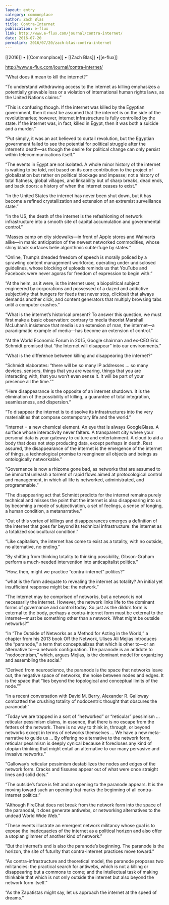 ```yaml
---
layout: entry
category: commonplace
author: Zach Blas
title: Contra-Internet
publication: e-flux
link: http://www.e-flux.com/journal/contra-internet/
date: 2016-07-20
permalink: 2016/07/20/zach-blas-contra-internet
---
```


[[2016]] • [[Commonplace]] • [[Zach Blas]] •[[e-flux]]

http://www.e-flux.com/journal/contra-internet/

“What does it mean to kill the internet?”

“To understand withdrawing access to the internet as killing emphasizes a potentially grievable loss or a violation of international human rights laws, as the United Nations claims.”

“This is confusing though. If the internet was killed by the Egyptian government, then it must be assumed that the internet is on the side of the revolutionaries; however, internet infrastructure is fully controlled by the state. If the internet was, in fact, killed in Egypt, then it was both a suicide and a murder.”

“Put simply, it was an act believed to curtail revolution, but the Egyptian government failed to see the potential for political struggle after the internet’s death—as though the desire for political change can only persist within telecommunications itself.”

“The events in Egypt are not isolated. A whole minor history of the internet is waiting to be told, not based on its core contribution to the project of globalization but rather on political blockage and impasse; not a history of total flatness, global villages, and linkability but of sharp breaks, dead ends, and back doors: a history of when the internet ceases to exist.”

“In the United States the internet has never been shut down, but it has become a refined crystallization and extension of an extremist surveillance state.”

“In the US, the death of the internet is the refashioning of network infrastructure into a smooth site of capital accumulation and governmental control.”

“Masses camp on city sidewalks—in front of Apple stores and Walmarts alike—in manic anticipation of the newest networked commodities, whose shiny black surfaces belie algorithmic subterfuge by states.”

“Online, Trump’s dreaded freedom of speech is morally policed by a sprawling content management workforce, operating under undisclosed guidelines, whose blocking of uploads reminds us that YouTube and Facebook were never agoras for freedom of expression to begin with.”

“At the helm, as it were, is the internet user, a biopolitical subject engineered by corporations and possessed of a dazed and addictive subjectivity that hungers for feeds that never stop, clickbait that always demands another click, and content generators that multiply browsing tabs until a computer crashes.”

“What is the internet’s historical present? To answer this question, we must first make a basic observation: contrary to media theorist Marshall McLuhan’s insistence that media is an extension of man, the internet—a paradigmatic example of media—has become an extension of control.”

“At the World Economic Forum in 2015, Google chairman and ex-CEO Eric Schmidt promised that “the Internet will disappear” into our environments.”

“What is the difference between killing and disappearing the internet?”

“Schmidt elaborates: “there will be so many IP addresses … so many devices, sensors, things that you are wearing, things that you are interacting with, that you won’t even sense it. It will be part of your presence all the time.””

“Here disappearance is the opposite of an internet shutdown. It is the elimination of the possibility of killing, a guarantee of total integration, seamlessness, and dispersion.”

“To disappear the internet is to dissolve its infrastructures into the very materialities that compose contemporary life and the world.”

“Internet = a new chemical element. An eye that is always GoogleGlass. A surface whose interactivity never falters. A transparent city where your personal data is your gateway to culture and entertainment. A cloud to aid a body that does not stop producing data, except perhaps in death. Rest assured, the disappearance of the internet is the emergence of the internet of things, a technological promise to reengineer all objects and beings as ontologically networkable.”

“Governance is now a rhizome gone bad, as networks that are assumed to be immortal unleash a torrent of rapid flows aimed at protocological control and management, in which all life is networked, administrated, and programmable.”

“The disappearing act that Schmidt predicts for the internet remains purely technical and misses the point that the internet is also disappearing into us by becoming a mode of subjectivation, a set of feelings, a sense of longing, a human condition, a metanarrative.”

“Out of this vortex of killings and disappearances emerges a definition of the internet that goes far beyond its technical infrastructure: the internet as a totalized sociocultural condition.”

“Like capitalism, the internet has come to exist as a totality, with no outside, no alternative, no ending.”

“By shifting from thinking totality to thinking possibility, Gibson-Graham perform a much-needed intervention into anticapitalist politics.”

“How, then, might we practice “contra-internet” politics?”

“what is the form adequate to revealing the internet as totality? An initial yet insufficient response might be: the network.”

“The internet may be comprised of networks, but a network is not necessarily the internet. However, the network links life to the dominant forms of governance and control today. So just as the dildo’s form is external to the body, perhaps a contra-internet form must be external to the internet—must be something other than a network. What might be outside networks?”

“In “The Outside of Networks as a Method for Acting in the World,” a chapter from his 2013 book Off the Network, Ulises Ali Mejias introduces the “paranode,” a term that conceptualizes that which is other to—or an alternative to—a network configuration. The paranode is an antidote to “nodocentrism,” which, argues Mejias, is the dominant model for organizing and assembling the social.”

“Derived from neuroscience, the paranode is the space that networks leave out, the negative space of networks, the noise between nodes and edges. It is the space that “lies beyond the topological and conceptual limits of the node.””

“In a recent conversation with David M. Berry, Alexander R. Galloway combatted the crushing totality of nodocentric thought that obscures the paranodal:”

“Today we are trapped in a sort of “networked” or “reticular” pessimism … reticular pessimism claims, in essence, that there is no escape from the fetters of the network. There is no way to think in, through, or beyond networks except in terms of networks themselves … We have a new meta-narrative to guide us … By offering no alternative to the network form, reticular pessimism is deeply cynical because it forecloses any kind of utopian thinking that might entail an alternative to our many pervasive and invasive networks.”

“Galloway’s reticular pessimism destabilizes the nodes and edges of the network form. Cracks and fissures appear out of what were once straight lines and solid dots.”

“The outside’s force is felt and an opening to the paranode appears. It is the moving toward such an opening that marks the beginning of all contra-internet politics.”

“Although FireChat does not break from the network form into the space of the paranodal, it does generate antiwebs, or networking alternatives to the undead World Wide Web.”

“These events illustrate an emergent network militancy whose goal is to expose the inadequacies of the internet as a political horizon and also offer a utopian glimmer of another kind of network.”

“But the internet’s end is also the paranode’s beginning. The paranode is the horizon, the site of futurity that contra-internet practices move toward.”

“As contra-infrastructure and theoretical model, the paranode proposes two militancies: the practical search for antiwebs, which is not a killing or disappearing but a commons to come; and the intellectual task of making thinkable that which is not only outside the internet but also beyond the network form itself.”

“As the Zapatistas might say, let us approach the internet at the speed of dreams.”






